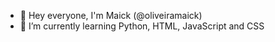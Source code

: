 - 👋 Hey everyone, I'm Maick (@oliveiramaick)
- 🌱 I’m currently learning Python, HTML, JavaScript and CSS

<!---
oliveiramaick/oliveiramaick is a ✨ special ✨ repository because its `README.md` (this file) appears on your GitHub profile.
You can click the Preview link to take a look at your changes.
--->
